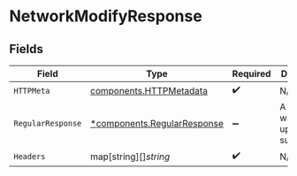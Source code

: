 # NetworkModifyResponse


## Fields

| Field                                                                     | Type                                                                      | Required                                                                  | Description                                                               |
| ------------------------------------------------------------------------- | ------------------------------------------------------------------------- | ------------------------------------------------------------------------- | ------------------------------------------------------------------------- |
| `HTTPMeta`                                                                | [components.HTTPMetadata](../../models/components/httpmetadata.md)        | :heavy_check_mark:                                                        | N/A                                                                       |
| `RegularResponse`                                                         | [*components.RegularResponse](../../models/components/regularresponse.md) | :heavy_minus_sign:                                                        | A network was updated successfully                                        |
| `Headers`                                                                 | map[string][]*string*                                                     | :heavy_check_mark:                                                        | N/A                                                                       |